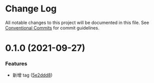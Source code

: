 # Change Log

All notable changes to this project will be documented in this file.
See [Conventional Commits](https://conventionalcommits.org) for commit guidelines.

# 0.1.0 (2021-09-27)


### Features

* 新增 tag ([5e2ddd8](https://github.com/ElonWu/elonwu_ui/commit/5e2ddd808afa36a0e021c7a7ed2fdb7949e106c9))
